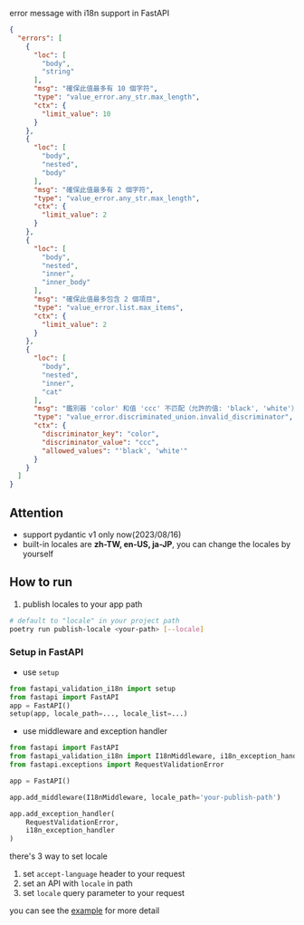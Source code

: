 error message with i18n support in FastAPI

```json
{
  "errors": [
    {
      "loc": [
        "body",
        "string"
      ],
      "msg": "確保此值最多有 10 個字符",
      "type": "value_error.any_str.max_length",
      "ctx": {
        "limit_value": 10
      }
    },
    {
      "loc": [
        "body",
        "nested",
        "body"
      ],
      "msg": "確保此值最多有 2 個字符",
      "type": "value_error.any_str.max_length",
      "ctx": {
        "limit_value": 2
      }
    },
    {
      "loc": [
        "body",
        "nested",
        "inner",
        "inner_body"
      ],
      "msg": "確保此值最多包含 2 個項目",
      "type": "value_error.list.max_items",
      "ctx": {
        "limit_value": 2
      }
    },
    {
      "loc": [
        "body",
        "nested",
        "inner",
        "cat"
      ],
      "msg": "鑑別器 'color' 和值 'ccc' 不匹配（允許的值: 'black', 'white'）",
      "type": "value_error.discriminated_union.invalid_discriminator",
      "ctx": {
        "discriminator_key": "color",
        "discriminator_value": "ccc",
        "allowed_values": "'black', 'white'"
      }
    }
  ]
}
```
## Attention
- support pydantic v1 only now(2023/08/16)
- built-in locales are **zh-TW, en-US, ja-JP**, you can change the locales by yourself

## How to run
1. publish locales to your app path
```bash
# default to "locale" in your project path
poetry run publish-locale <your-path> [--locale]
```
### Setup in FastAPI
- use `setup`
```py
from fastapi_validation_i18n import setup
from fastapi import FastAPI
app = FastAPI()
setup(app, locale_path=..., locale_list=...)

```
- use middleware and exception handler
```py
from fastapi import FastAPI
from fastapi_validation_i18n import I18nMiddleware, i18n_exception_handler
from fastapi.exceptions import RequestValidationError

app = FastAPI()

app.add_middleware(I18nMiddleware, locale_path='your-publish-path')

app.add_exception_handler(
    RequestValidationError,
    i18n_exception_handler
)
```

there's 3 way to set locale

1. set `accept-language` header to your request
2. set an API with `locale` in path
3. set `locale` query parameter to your request

you can see the [example](https://github.com/whchi/fastapi-validation-i18n/tree/main/example) for more detail
